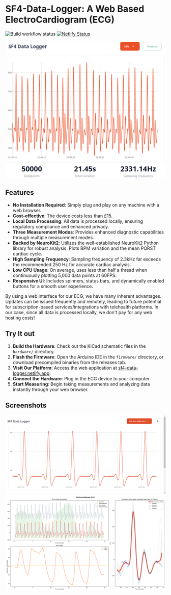 # SF4-Data-Logger: A Web Based ElectroCardiogram (ECG)

![Build workflow status](https://github.com/k12ish/SF4-Data-Logger/actions/workflows/firmware.yml/badge.svg)
[![Netlify Status](https://api.netlify.com/api/v1/badges/4b0e29d3-de64-4ff9-9a18-12599fd163bb/deploy-status)](https://app.netlify.com/sites/sf4-data-logger/deploys)

![Home Screenshot](documentation/screenshot-home.png)

## Features

- **No Installation Required**: Simply plug and play on any machine with a web browser.
- **Cost-effective**: The device costs less than £15.
- **Local Data Processing**: All data is processed locally, ensuring regulatory compliance and enhanced privacy.
- **Three Measurement Modes**: Provides enhanced diagnostic capabilities through multiple measurement modes.
- **Backed by NeuroKit2**: Utilizes the well-established NeuroKit2 Python library for robust analysis. Plots BPM variation and the mean PQRST cardiac cycle.
- **High Sampling Frequency**: Sampling frequency of 2.3kHz far exceeds the recommended 250 Hz for accurate cardiac analysis.
- **Low CPU Usage**: On average, uses less than half a thread when continuously plotting 5,000 data points at 60FPS.
- **Responsive UI**: Includes spinners, status bars, and dynamically enabled buttons for a smooth user experience.

By using a web interface for our ECG, we have many inherent advantages.
Updates can be issued frequently and remotely, leading to future potential for subscription-based services/integrations with telehealth platforms.
In our case, since all data is processed locally, we don't pay for any web hosting costs!

## Try It out

1. **Build the Hardware**: Check out the KiCad schematic files in the `hardware/` directory.
2. **Flash the Firmware**: Open the Arduino IDE in the `firmware/` directory, or download precompiled binaries from the releases tab.
3. **Visit Our Platform**: Access the web application at [sf4-data-logger.netlify.app](https://sf4-data-logger.netlify.app/).
4. **Connect the Hardware**: Plug in the ECG device to your computer.
5. **Start Measuring**: Begin taking measurements and analyzing data instantly through your web browser.

## Screenshots 

![Data Capture Screenshot](documentation/simulated-heartbeat-from-picoscope.png)
![Analysis Screenshot](documentation/screenshot-analysis.png)
